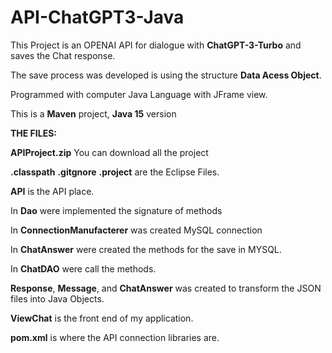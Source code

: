 # API-ChatGPT3-Java
This Project is an OPENAI API for dialogue with **ChatGPT-3-Turbo** and saves the Chat response.

The save process was developed is using the structure **Data Acess Object**.

Programmed with computer Java Language with JFrame view.

This is a **Maven** project, **Java 15** version

**THE FILES:**

**APIProject.zip** You can download all the project

**.classpath** **.gitgnore** **.project** are the Eclipse Files.

**API** is the API place. 

In **Dao** were implemented the signature of methods

In **ConnectionManufacterer** was created MySQL connection

In **ChatAnswer** were created the methods for the save in MYSQL.

In **ChatDAO** were call the methods.

**Response**, **Message**, and **ChatAnswer** was created to transform the JSON files into Java Objects.

**ViewChat** is the front end of my application.

**pom.xml** is where the API connection libraries are.
